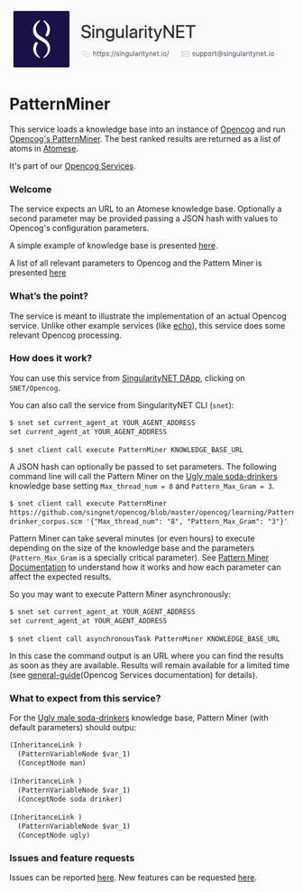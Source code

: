 [issue-template]: ../../../issues/new?template=BUG_REPORT.md
[feature-template]: ../../../issues/new?template=FEATURE_REQUEST.md
[opencog-services-repo]: https://github.com/singnet/opencog-services
[general-guide]: ./opencog-services.md
[dap]: http://alpha.singularitynet.io/
[opencog-pattern-miner]: https://wiki.opencog.org/w/Pattern_miner
[opencog]: https://opencog.org/
[atomese]: https://wiki.opencog.org/w/Atomese
[soda-drinkers]: https://github.com/singnet/opencog/blob/master/opencog/learning/PatternMiner/ugly_male_soda-drinker_corpus.scm
[opencog-parameters]: https://github.com/singnet/opencog/blob/master/lib/opencog_patternminer.conf
[echo]: Echo.md


![singnetlogo](assets/singnet-logo.jpg?raw=true 'SingularityNET')

# PatternMiner

This service loads a knowledge base into an instance of [Opencog][opencog] and run
[Opencog's PatternMiner][opencog-pattern-miner]. The best ranked results are
returned as a list of atoms in [Atomese][Atomese].

It's part of our [Opencog Services](opencog-services-repo).

### Welcome

The service expects an URL to an Atomese knowledge base. Optionally a second
parameter may be provided passing a JSON hash with values to Opencog's
configuration parameters.

A simple example of knowledge base is presented [here][soda-drinkers].

A list of all relevant parameters to Opencog and the Pattern Miner is presented [here][opencog-parameters]

### What’s the point?

The service is meant to illustrate the implementation of an actual Opencog
service. Unlike other example services (like [echo](Echo)), this service does
some relevant Opencog processing.

### How does it work?

You can use this service from [SingularityNET DApp][dap], clicking on `SNET/Opencog`.

You can also call the service from SingularityNET CLI (`snet`):

```
$ snet set current_agent_at YOUR_AGENT_ADDRESS
set current_agent_at YOUR_AGENT_ADDRESS

$ snet client call execute PatternMiner KNOWLEDGE_BASE_URL
```

A JSON hash can optionally be passed to set parameters. The following command
line will call the Pattern Miner on the [Ugly male soda-drinkers][soda-drinkers] knowledge base setting `Max_thread_num = 8` and `Pattern_Max_Gram = 3`.

```
$ snet client call execute PatternMiner https://github.com/singnet/opencog/blob/master/opencog/learning/PatternMiner/ugly_male_soda-drinker_corpus.scm '{"Max_thread_num": "8", "Pattern_Max_Gram": "3"}'
```

Pattern Miner can take several minutes (or even hours) to execute depending on
the size of the knowledge base and the parameters (`Pattern_Max_Gram` is a
specially critical parameter). See [Pattern Miner Documentation][opencog-pattern-miner]
to understand how it works and how each parameter can affect the expected results.

So you may want to execute Pattern Miner asynchronously:

```
$ snet set current_agent_at YOUR_AGENT_ADDRESS
set current_agent_at YOUR_AGENT_ADDRESS

$ snet client call asynchronousTask PatternMiner KNOWLEDGE_BASE_URL
```

In this case the command output is an URL where you can find the results as
soon as they are available. Results will remain available for a limited time
(see [general-guide](Opencog Services documentation) for details).

### What to expect from this service?

For the [Ugly male soda-drinkers][soda-drinkers] knowledge base, Pattern Miner (with default parameters) should outpu:

```
(InheritanceLink )
  (PatternVariableNode $var_1)
  (ConceptNode man)

(InheritanceLink )
  (PatternVariableNode $var_1)
  (ConceptNode soda drinker)

(InheritanceLink )
  (PatternVariableNode $var_1)
  (ConceptNode ugly)
```

### Issues and feature requests

Issues can be reported [here](issue-template). New features can be requested [here](feature-template).
